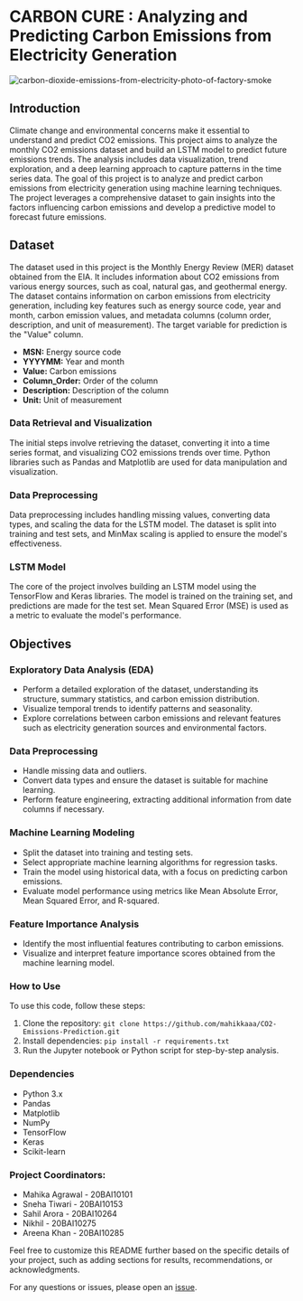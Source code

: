 
# CARBON CURE :  Analyzing and Predicting Carbon Emissions from Electricity Generation

![carbon-dioxide-emissions-from-electricity-photo-of-factory-smoke](https://github.com/mahikkaaa/Carbon-Cure/assets/80638498/995e6ec5-d6b6-4e68-b09b-0844f738c8e2)



## Introduction

Climate change and environmental concerns make it essential to understand and predict CO2 emissions. This project aims to analyze the monthly CO2 emissions dataset and build an LSTM model to predict future emissions trends. The analysis includes data visualization, trend exploration, and a deep learning approach to capture patterns in the time series data.
The goal of this project is to analyze and predict carbon emissions from electricity generation using machine learning techniques. The project leverages a comprehensive dataset to gain insights into the factors influencing carbon emissions and develop a predictive model to forecast future emissions.

## Dataset
The dataset used in this project is the Monthly Energy Review (MER) dataset obtained from the EIA. It includes information about CO2 emissions from various energy sources, such as coal, natural gas, and geothermal energy.
The dataset contains information on carbon emissions from electricity generation, including key features such as energy source code, year and month, carbon emission values, and metadata columns (column order, description, and unit of measurement). The target variable for prediction is the "Value" column.

- **MSN:** Energy source code
- **YYYYMM:** Year and month
- **Value:** Carbon emissions
- **Column_Order:** Order of the column
- **Description:** Description of the column
- **Unit:** Unit of measurement

### Data Retrieval and Visualization

The initial steps involve retrieving the dataset, converting it into a time series format, and visualizing CO2 emissions trends over time. Python libraries such as Pandas and Matplotlib are used for data manipulation and visualization.

### Data Preprocessing

Data preprocessing includes handling missing values, converting data types, and scaling the data for the LSTM model. The dataset is split into training and test sets, and MinMax scaling is applied to ensure the model's effectiveness.

### LSTM Model

The core of the project involves building an LSTM model using the TensorFlow and Keras libraries. The model is trained on the training set, and predictions are made for the test set. Mean Squared Error (MSE) is used as a metric to evaluate the model's performance.


## Objectives

### Exploratory Data Analysis (EDA)

- Perform a detailed exploration of the dataset, understanding its structure, summary statistics, and carbon emission distribution.
- Visualize temporal trends to identify patterns and seasonality.
- Explore correlations between carbon emissions and relevant features such as electricity generation sources and environmental factors.

### Data Preprocessing

- Handle missing data and outliers.
- Convert data types and ensure the dataset is suitable for machine learning.
- Perform feature engineering, extracting additional information from date columns if necessary.

### Machine Learning Modeling

- Split the dataset into training and testing sets.
- Select appropriate machine learning algorithms for regression tasks.
- Train the model using historical data, with a focus on predicting carbon emissions.
- Evaluate model performance using metrics like Mean Absolute Error, Mean Squared Error, and R-squared.

### Feature Importance Analysis

- Identify the most influential features contributing to carbon emissions.
- Visualize and interpret feature importance scores obtained from the machine learning model.

### How to Use

To use this code, follow these steps:

1. Clone the repository: `git clone https://github.com/mahikkaaa/CO2-Emissions-Prediction.git`
2. Install dependencies: `pip install -r requirements.txt`
3. Run the Jupyter notebook or Python script for step-by-step analysis.

### Dependencies

- Python 3.x
- Pandas
- Matplotlib
- NumPy
- TensorFlow
- Keras
- Scikit-learn


### Project Coordinators:
- Mahika Agrawal - 20BAI10101
- Sneha Tiwari - 20BAI10153
- Sahil Arora - 20BAI10264
- Nikhil - 20BAI10275
- Areena Khan - 20BAI10285

Feel free to customize this README further based on the specific details of your project, such as adding sections for results, recommendations, or acknowledgments.

For any questions or issues, please open an [issue](https://github.com/mahikkaaa/CO2-Emissions-Prediction/issues).
